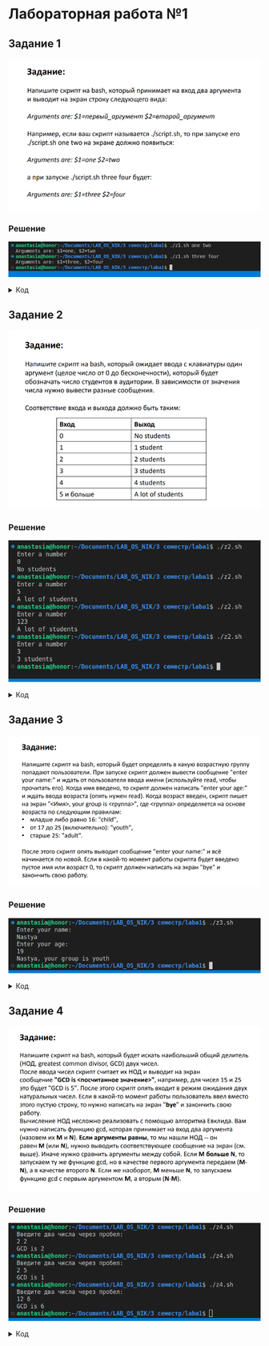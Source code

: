 # Лабораторная работа №1
## Задание 1
![картинка1](https://github.com/naaastyazharkova/Operating-System/blob/3s-lab-01/pictures/1.png)
### Решение
![картинка1](https://github.com/naaastyazharkova/Operating-System/blob/3s-lab-01/pictures/1.1.png)
<details> 
<summary>Код</summary>
  
  ```
#!/bin/bash

echo "Arguments are: \$1=$1, \$2=$2"
  ```
  
</details>

## Задание 2
![картинка1](https://github.com/naaastyazharkova/Operating-System/blob/3s-lab-01/pictures/2.png)
### Решение
![картинка1](https://github.com/naaastyazharkova/Operating-System/blob/3s-lab-01/pictures/2.2.png)
<details> 
<summary>Код</summary>
  
  ```
#!/bin/bash

echo 'Enter a number'; read number

if [ $number -ge 0 ] 
then

case $number in
    0) echo "No students" ;;
    1) echo "1 student" ;;
    2 | 3 | 4) echo "$number students" ;;
    *) echo "A lot of students";;
esac

else
    echo "Error"
fi
  ```
  
</details>

## Задание 3
![картинка1](https://github.com/naaastyazharkova/Operating-System/blob/3s-lab-01/pictures/3.png)
### Решение
![картинка1](https://github.com/naaastyazharkova/Operating-System/blob/3s-lab-01/pictures/3.3.png)
<details> 
<summary>Код</summary>
  
  ```
#!/bin/bash

echo 'Enter your name: '; read name
echo 'Enter your age: '; read age

if [[ $age -le 16 ]]
then
    echo "$name, your group is child"
elif [ $age -ge 17 ] && [ $age -le 25 ]
then
    echo "$name, your group is youth"
else
    echo "$name, your group is adult"
fi
  ```
  
</details>

## Задание 4
![картинка1](https://github.com/naaastyazharkova/Operating-System/blob/3s-lab-01/pictures/4.png)
### Решение
![картинка1](https://github.com/naaastyazharkova/Operating-System/blob/3s-lab-01/pictures/4.4.png)
<details> 
<summary>Код</summary>
  
  ```
#!/bin/bash

function gcd {
    if [[ $1 -eq $2 ]]
    then echo "GCD is $1"
    else 
        if [[ $1 -gt $2 ]]
        then gcd $(($1 - $2)) $2
        else gcd $(($2 - $1)) $1
        fi
    fi
}

echo "Введите два числа через пробел: "
read num1 num2
gcd $num1 $num2
  ```
  
</details>
